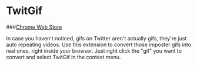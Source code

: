 # TwitGif

###[Chrome Web Store](https://chrome.google.com/webstore/detail/twitgif/hijhomgecbecaogpoabkhkimfpjnnhne)

In case you haven't noticed, gifs on Twitter aren't actually gifs, they're just auto repeating videos. Use this extension to convert those imposter gifs into real ones, right inside your browser. Just right click the "gif" you want to convert and select TwitGif in the context menu.
